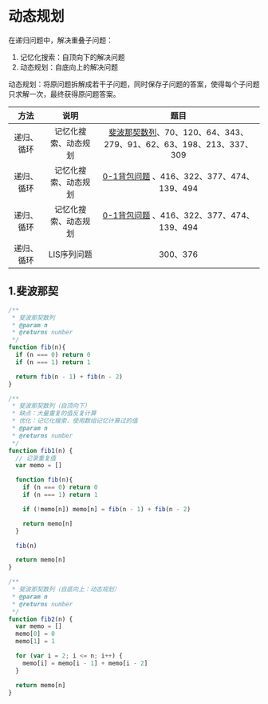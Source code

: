 # 动态规划
在递归问题中，解决重叠子问题：
1. 记忆化搜索：自顶向下的解决问题
2. 动态规划：自底向上的解决问题

动态规划：将原问题拆解成若干子问题，同时保存子问题的答案，使得每个子问题只求解一次，最终获得原问题答案。

| 方法 | 说明 | 题目 |
|:---:|:---:|:---:|
| 递归、循环 | 记忆化搜索、动态规划 | [斐波那契数列](./fibonacci.js)、70、120、64、343、279、91、62、63、198、213、337、309 |
| 递归、循环 | 记忆化搜索、动态规划 | [0-1背包问题](./knapsack01.js) 、416、322、377、474、139、494|
| 递归、循环 | 记忆化搜索、动态规划 | [0-1背包问题](./knapsack01.js) 、416、322、377、474、139、494|
| 递归、循环 | LIS序列问题 | 300、376 |

## 1.斐波那契
```js
/**
 * 斐波那契数列
 * @param n
 * @returns number
 */
function fib(n){
  if (n === 0) return 0
  if (n === 1) return 1

  return fib(n - 1) + fib(n - 2)
}

/**
 * 斐波那契数列（自顶向下）
 * 缺点：大量重复的值反复计算
 * 优化：记忆化搜索，使用数组记忆计算过的值
 * @param n
 * @returns number
 */
function fib1(n) {
  // 记录重复值
  var memo = []

  function fib(n){
    if (n === 0) return 0
    if (n === 1) return 1

    if (!memo[n]) memo[n] = fib(n - 1) + fib(n - 2)

    return memo[n]
  }

  fib(n)

  return memo[n]
}

/**
 * 斐波那契数列（自底向上：动态规划）
 * @param n
 * @returns number
 */
function fib2(n) {
  var memo = []
  memo[0] = 0
  memo[1] = 1

  for (var i = 2; i <= n; i++) {
    memo[i] = memo[i - 1] + memo[i - 2]
  }

  return memo[n]
}
```
